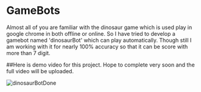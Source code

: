# GameBots
 
 
Almost all of you are familiar with the dinosaur game which is used play in google chrome in both offline or online.
So I have tried to develop a gamebot named 'dinosaurBot' which can play automatically.
Though still I am working with it for nearly 100% accuracy so that it can be score with more than 7 digit.

##Here is demo video for this project. Hope to complete very soon and the full video will be uploaded.


![dinosaurBotDone](https://user-images.githubusercontent.com/64744693/85575150-265a0600-b659-11ea-998c-906d67be1b5e.gif)

